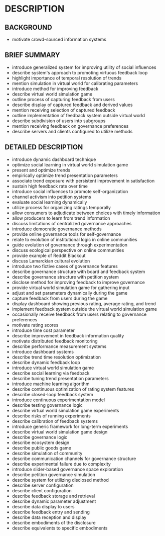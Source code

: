 # DESCRIPTION

## BACKGROUND

- motivate crowd-sourced information systems

## BRIEF SUMMARY

- introduce generalized system for improving utility of social influences
- describe system's approach to promoting virtuous feedback loop
- highlight importance of temporal resolution of trends
- mention simulation in virtual world for calibrating parameters
- introduce method for improving feedback
- describe virtual world simulation game
- outline process of capturing feedback from users
- describe display of captured feedback and derived values
- mention receiving selection of captured feedback
- outline implementation of feedback system outside virtual world
- describe subdivision of users into subgroups
- mention receiving feedback on governance preferences
- describe servers and clients configured to utilize methods

## DETAILED DESCRIPTION

- introduce dynamic dashboard technique
- optimize social learning in virtual world simulation game
- present and optimize trends
- empirically optimize trend presentation parameters
- associate trend exposure with persistent improvement in satisfaction
- sustain high feedback rate over time
- introduce social influences to promote self-organization
- channel activism into petition systems
- evaluate social learning dynamically
- utilize process for organizing ratings temporally
- allow consumers to adjudicate between choices with timely information
- allow producers to learn from trend information
- discuss limitations of centralized governance approaches
- introduce democratic governance methods
- provide online governance tools for self-governance
- relate to evolution of institutional logic in online communities
- guide evolution of governance through experimentation
- discuss ecological perspective on online communities
- provide example of Reddit Blackout
- discuss Lamarckian cultural evolution
- introduce two fictive cases of governance features
- describe governance structure with board and feedback system
- describe governance structure with petition system
- disclose method for improving feedback to improve governance
- provide virtual world simulation game for gathering input
- adjust and set parameters dynamically during the game
- capture feedback from users during the game
- display dashboard showing previous rating, average rating, and trend
- implement feedback system outside the virtual world simulation game
- occasionally receive feedback from users relating to governance preferences
- motivate rating scores
- introduce time cost parameter
- describe improvement in feedback information quality
- motivate distributed feedback monitoring
- describe performance measurement systems
- introduce dashboard systems
- describe trend time resolution optimization
- describe dynamic feedback loop
- introduce virtual world simulation game
- describe social learning via feedback
- describe tuning trend presentation parameters
- introduce machine learning algorithm
- describe continuous optimization of rating system features
- describe closed-loop feedback system
- introduce continuous experimentation model
- describe testing governance logic
- describe virtual world simulation game experiments
- describe risks of running experiments
- describe calibration of feedback systems
- introduce generic framework for long-term experiments
- describe virtual world simulation game design
- describe governance logic
- describe ecosystem design
- describe public goods game
- describe simulation of community
- describe communication channels for governance structure
- describe experimental failure due to complexity
- introduce slider-based governance space exploration
- describe petition governance simulation
- describe system for utilizing disclosed method
- describe server configuration
- describe client configuration
- describe feedback storage and retrieval
- describe dynamic parameter adjustment
- describe data display to users
- describe feedback entry and sending
- describe data reception and display
- describe embodiments of the disclosure
- describe equivalents to specific embodiments

